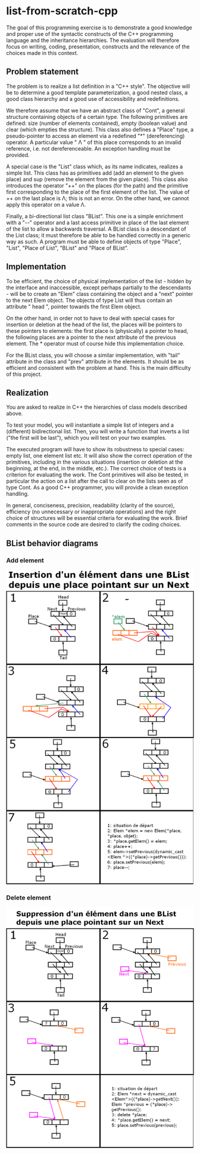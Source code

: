 # list-from-scratch-cpp

The goal of this programming exercise is to demonstrate a good knowledge and proper use of the syntactic constructs of the C++ programming language and the inheritance hierarchies. The evaluation will therefore focus on writing, coding, presentation, constructs and the relevance of the choices made in this context.

## Problem statement

The problem is to realize a list definition in a "C++ style". The objective will be to determine a good template parameterization, a good nested class, a good class hierarchy and a good use of accessibility and redefinitions.

We therefore assume that we have an abstract class of "Cont", a general structure containing objects of a certain type. The following primitives are defined: size (number of elements contained), empty (boolean value) and clear (which empties the structure). This class also defines a "Place" type, a pseudo-pointer to access an element via a redefined "*" (dereferencing) operator. A particular value " Λ " of this place corresponds to an invalid reference, i.e. not dereferenceable. An exception handling must be provided.

A special case is the "List" class which, as its name indicates, realizes a simple list. This class has as primitives add (add an element to the given place) and sup (remove the element from the given place). This class also introduces the operator "++" on the places (for the path) and the primitive first corresponding to the place of the first element of the list. The value of ++ on the last place is Λ; this is not an error. On the other hand, we cannot apply this operator on a value Λ.

Finally, a bi-directional list class "BList". This one is a simple enrichment with a "--" operator and a last access primitive in place of the last element of the list to allow a backwards traversal. A BList class is a descendant of the List class; it must therefore be able to be handled correctly in a generic way as such.
A program must be able to define objects of type "Place", "List", "Place of List", "BList" and "Place of BList".

## Implementation

To be efficient, the choice of physical implementation of the list - hidden by the interface and inaccessible, except perhaps partially to the descendants - will be to create an "Elem" class containing the object and a "next" pointer to the next Elem object. The objects of type List will thus contain an attribute " head ", pointer towards the first Elem object.

On the other hand, in order not to have to deal with special cases for insertion or deletion at the head of the list, the places will be pointers to these pointers to elements: the first place is (physically) a pointer to head, the following places are a pointer to the next attribute of the previous element. The * operator must of course hide this implementation choice.

For the BList class, you will choose a similar implementation, with "tail" attribute in the class and "prev" attribute in the elements. It should be as efficient and consistent with the problem at hand. This is the main difficulty of this project.

## Realization

You are asked to realize in C++ the hierarchies of class models described above.

To test your model, you will instantiate a simple list of integers and a (different) bidirectional list. Then, you will write a function that inverts a list ("the first will be last"), which you will test on your two examples.

The executed program will have to show its robustness to special cases: empty list, one element list etc. It will also show the correct operation of the primitives, including in the various situations (insertion or deletion at the beginning, at the end, in the middle, etc.). The correct choice of tests is a criterion for evaluating the work. The Cont primitives will also be tested, in particular the action on a list after the call to clear on the lists seen as of type Cont.
As a good C++ programmer, you will provide a clean exception handling.

In general, conciseness, precision, readability (clarity of the source), efficiency (no unnecessary or inappropriate operations) and the right choice of structures will be essential criteria for evaluating the work. Brief comments in the source code are desired to clarify the coding choices.

## BList behavior diagrams

### Add element
![add element in BList](addblist.bmp)

### Delete element
![del element in BList](supblist.bmp)

